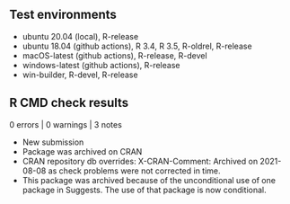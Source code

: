 ## Test environments

* ubuntu 20.04 (local), R-release
* ubuntu 18.04 (github actions), R 3.4, R 3.5, R-oldrel, R-release
* macOS-latest (github actions), R-release, R-devel
* windows-latest (github actions), R-release
* win-builder, R-devel, R-release

## R CMD check results

0 errors | 0 warnings | 3 notes

* New submission
* Package was archived on CRAN
* CRAN repository db overrides:
    X-CRAN-Comment: Archived on 2021-08-08 as check problems were not
    corrected in time.
* This package was archived because of the unconditional use of one
    package in Suggests. The use of that package is now conditional.
